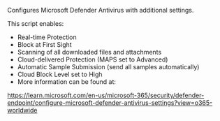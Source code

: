Configures Microsoft Defender Antivirus with additional settings.

This script enables:

- Real-time Protection
- Block at First Sight 
- Scanning of all downloaded files and attachments
- Cloud-delivered Protection (MAPS set to Advanced)
- Automatic Sample Submission (send all samples automatically)
- Cloud Block Level set to High
- More information can be found at:

https://learn.microsoft.com/en-us/microsoft-365/security/defender-endpoint/configure-microsoft-defender-antivirus-settings?view=o365-worldwide
